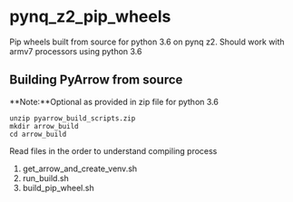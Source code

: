 # pynq_z2_pip_wheels
Pip wheels built from source for python 3.6 on pynq z2. Should work with armv7 processors using python 3.6 

## Building PyArrow from source 
**Note:**Optional as provided in zip file for python 3.6

`unzip pyarrow_build_scripts.zip`  
`mkdir arrow_build`  
`cd arrow_build`  

Read files in the order to understand compiling process
1) get_arrow_and_create_venv.sh  
2) run_build.sh  
3) build_pip_wheel.sh
